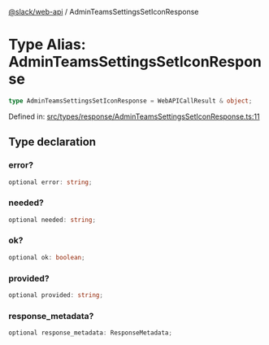 [@slack/web-api](../index.md) / AdminTeamsSettingsSetIconResponse

# Type Alias: AdminTeamsSettingsSetIconResponse

```ts
type AdminTeamsSettingsSetIconResponse = WebAPICallResult & object;
```

Defined in: [src/types/response/AdminTeamsSettingsSetIconResponse.ts:11](https://github.com/slackapi/node-slack-sdk/blob/main/packages/web-api/src/types/response/AdminTeamsSettingsSetIconResponse.ts#L11)

## Type declaration

### error?

```ts
optional error: string;
```

### needed?

```ts
optional needed: string;
```

### ok?

```ts
optional ok: boolean;
```

### provided?

```ts
optional provided: string;
```

### response\_metadata?

```ts
optional response_metadata: ResponseMetadata;
```
